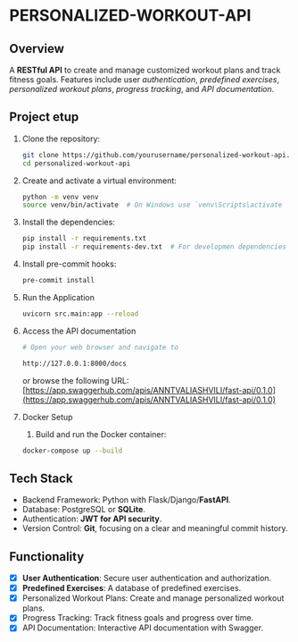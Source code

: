 # PERSONALIZED-WORKOUT-API

## Overview

A **RESTful API** to create and manage customized workout plans and track fitness goals. Features include user *authentication*, *predefined exercises*, *personalized workout plans*, *progress tracking*, and *API documentation*.

## Project etup

1. Clone the repository:

   ```sh
   git clone https://github.com/yourusername/personalized-workout-api.git
   cd personalized-workout-api
   ```

2. Create and activate a virtual environment:

    ```sh
    python -m venv venv
    source venv/bin/activate  # On Windows use `venv\Scripts\activate
    ```

3. Install the dependencies:

    ```sh
    pip install -r requirements.txt
    pip install -r requirements-dev.txt  # For developmen dependencies
    ```

4. Install pre-commit hooks:

    ```sh
    pre-commit install
    ```
5. Run the Application

    ```sh
    uvicorn src.main:app --reload
    ```
6. Access the API documentation

    ```sh
    # Open your web browser and navigate to

    http://127.0.0.1:8000/docs

    ```
    or browse the following URL: [https://app.swaggerhub.com/apis/ANNTVALIASHVILI/fast-api/0.1.0](https://app.swaggerhub.com/apis/ANNTVALIASHVILI/fast-api/0.1.0)


7. Docker Setup

    1. Build and run the Docker container:

    ```sh
    docker-compose up --build
    ```

## Tech Stack

- Backend Framework: Python with Flask/Django/**FastAPI**.
- Database: PostgreSQL or **SQLite**.
- Authentication: **JWT for API security**.
- Version Control: **Git**, focusing on a clear and meaningful commit history.

## Functionality

- [x] **User Authentication**: Secure user authentication and authorization.
- [x] **Predefined Exercises**: A database of predefined exercises.
- [x] Personalized Workout Plans: Create and manage personalized workout plans.
- [x] Progress Tracking: Track fitness goals and progress over time.
- [x] API Documentation: Interactive API documentation with Swagger.
